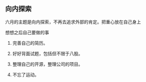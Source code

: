 <!--
 * @Author: dhj 17613071153@163.com
 * @Date: 2023-06-05 10:33:43
 * @LastEditors: dhj 17613071153@163.com
 * @LastEditTime: 2023-06-14 18:52:30
 * @FilePath: \实验项目\docs\Life\June.md
 * @Description: 这是默认设置,请设置`customMade`, 打开koroFileHeader查看配置 进行设置: https://github.com/OBKoro1/koro1FileHeader/wiki/%E9%85%8D%E7%BD%AE
-->
## 向内探索

六月的主题是向内探索，不再去追求外部的肯定。把重心放在自己身上

想想之后自己要做的事

1. 完善自己的简历。

2. 好好背面试题，包括但不限于八股。

3. 整理自己的开源，整理公司的项目。

4. 不忘了运动。